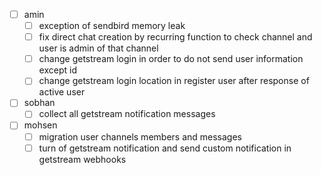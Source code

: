 - [ ] amin 
	- [ ] exception of sendbird memory leak
	- [ ] fix direct chat creation by recurring function to check channel and user is admin of that channel
	- [ ] change getstream login in order to do not send user information except id
	- [ ] change getstream login location in register user after response of active user
- [ ] sobhan
	- [ ] collect all getstream notification messages
- [ ] mohsen
	- [ ] migration user channels members and messages
	- [ ] turn of getstream notification and send custom notification in getstream webhooks
